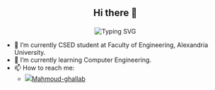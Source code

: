## <p align="center"> Hi there 👋 </p>
<p align="center">
  <img src="https://readme-typing-svg.herokuapp.com?font=Fira+Code&pause=1000&center=true&vCenter=true&random=false&width=504&lines=Undergraduate+Computer+and+System+Engineer" alt="Typing SVG">
</p>

<!-- **Mahmoudghlab25/Mahmoudghlab25** is a ✨ _special_ ✨ repository because its `README.md` (this file) appears on your GitHub profile. -->
- 🔭 I’m currently CSED student at Faculty of Engineering, Alexandria University.
- 🌱 I’m currently learning Computer Engineering.
- 📫 How to reach me:
  - [<img src="https://th.bing.com/th/id/R.30aed183321ec208d0373cf6a50c6c55?rik=X%2bsdisNDbH48Bg&pid=ImgRaw&r=0">Mahmoud-ghallab]("https://www.linkedin.com/in/mahmoud-ghalab-89981521a/")

